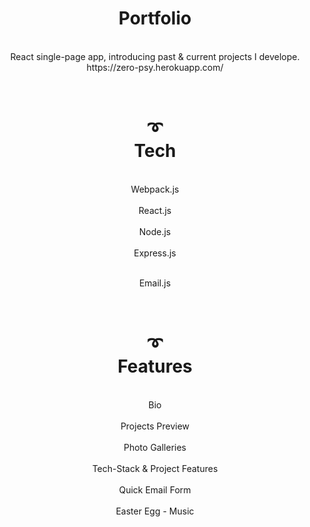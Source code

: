 <div align=center>
 <h1>Portfolio</h1>
 <br>React single-page app, introducing past & current projects I develope.</br>
 <div>https://zero-psy.herokuapp.com/</div>
 </div>
 
 <div align=center>
<h1><br>➰</br> Tech</h1>
<div align=center>
<br>Webpack.js</br>
<br>React.js</br>
<br>Node.js</br>
<br>Express.js</br>

<br>Email.js</br>

 </div>
 <div>
 
  <div align=center>
   <h1><br>➰</br> Features</h1>
 <div align=center>
  <br>Bio</br>
<br>Projects Preview</br>
<br>Photo Galleries</br>
<br>Tech-Stack & Project Features</br>
<br>Quick Email Form</br>
<br>Easter Egg - Music</br>

 </div>
 <div>

